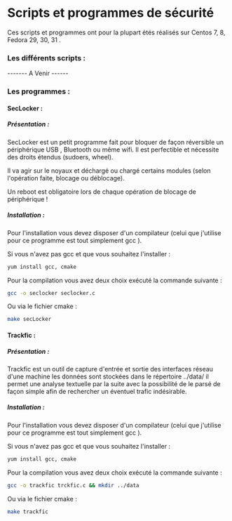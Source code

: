 # Scripts et programmes de sécurité



Ces scripts et programmes ont pour la plupart étés réalisés sur Centos 7, 8, Fedora 29, 30, 31 .


### Les différents scripts :

------- A Venir ------

### Les programmes :


#### SecLocker :

##### Présentation :

SecLocker est un petit programme fait pour bloquer de façon réversible un périphérique USB , Bluetooth ou même wifi. Il est perfectible et nécessite des droits étendus (sudoers, wheel).

Il va agir sur le noyaux et déchargé ou chargé certains modules (selon l'opération faite, blocage ou déblocage).



Un reboot est obligatoire lors de chaque opération de blocage de périphérique !



##### Installation :



Pour l'installation vous devez disposer d'un compilateur (celui que j'utilise pour ce programme est tout simplement gcc ).

Si vous n'avez pas gcc et que vous souhaitez l'installer :

```bash
yum install gcc, cmake
```

Pour la compilation vous avez deux choix exécuté la commande suivante :

```bash
gcc -o seclocker seclocker.c
```



Ou via le fichier cmake :

```bash
make secLocker
```


#### Trackfic :

##### Présentation :
Trackfic est un outil de capture d'entrée et sortie des interfaces réseau d'une machine les données sont stockées dans le répertoire ../data/ il permet une analyse textuelle par la suite avec la possibilité de le parsé de façon simple afin de rechercher un éventuel trafic indésirable.

##### Installation :



Pour l'installation vous devez disposer d'un compilateur (celui que j'utilise pour ce programme est tout simplement gcc ).

Si vous n'avez pas gcc et que vous souhaitez l'installer :

```bash
yum install gcc, cmake
```

Pour la compilation vous avez deux choix exécuté la commande suivante :

```bash
gcc -o trackfic trckfic.c && mkdir ../data
```


Ou via le fichier cmake :

```bash
make trackfic
```

